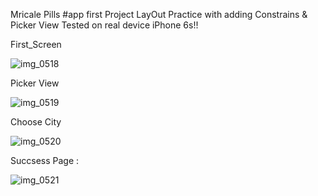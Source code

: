 Mricale Pills #app first Project 
LayOut Practice with adding Constrains & Picker View 
Tested on real device iPhone 6s!!

First_Screen

![img_0518](https://cloud.githubusercontent.com/assets/18499909/21534263/8d2f6c4e-cd32-11e6-933c-e16dd0431add.PNG)

Picker View 

![img_0519](https://cloud.githubusercontent.com/assets/18499909/21534299/fd770ab6-cd32-11e6-9057-2b5b6715c915.PNG)

Choose City 

![img_0520](https://cloud.githubusercontent.com/assets/18499909/21534310/224e90d4-cd33-11e6-91aa-0654fe49d7eb.PNG)

Succsess Page :

![img_0521](https://cloud.githubusercontent.com/assets/18499909/21534327/491848a4-cd33-11e6-8caa-f5158a7d67fc.PNG)
